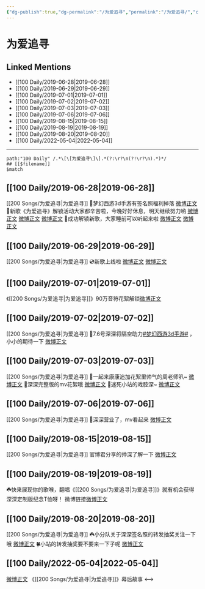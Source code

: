 ```yaml
---
{"dg-publish":true,"dg-permalink":"/为爱追寻","permalink":"/为爱追寻/","created":"2022-12-04T16:27:38.000+08:00","updated":"2023-04-10T15:31:14.378+08:00"}
---
```


# 为爱追寻

## Linked Mentions
- [[100 Daily/2019-06-28\|2019-06-28]]
- [[100 Daily/2019-06-29\|2019-06-29]]
- [[100 Daily/2019-07-01\|2019-07-01]]
- [[100 Daily/2019-07-02\|2019-07-02]]
- [[100 Daily/2019-07-03\|2019-07-03]]
- [[100 Daily/2019-07-06\|2019-07-06]]
- [[100 Daily/2019-08-15\|2019-08-15]]
- [[100 Daily/2019-08-19\|2019-08-19]]
- [[100 Daily/2019-08-20\|2019-08-20]]
- [[100 Daily/2022-05-04\|2022-05-04]]


---

```expander
path:"100 Daily" /.*\[\[为爱追寻\]\].*(?:\r?\n(?!\r?\n).*)*/
## [[$filename]]
$match
```
## [[100 Daily/2019-06-28\|2019-06-28]]
[[200 Songs/为爱追寻\|为爱追寻]]
🌛梦幻西游3d手游有签名照福利掉落
[微博正文](https://m.weibo.cn/6466290670/4388240884798035)
🌛新歌《为爱追寻》解锁活动大家都辛苦啦，今晚好好休息，明天继续努力哟
[微博正文](https://m.weibo.cn/6466290670/4388235046275994)
[微博正文](https://m.weibo.cn/6466290670/4388120788821107)
[微博正文](https://m.weibo.cn/6466290670/4388076606585512)
🌛成功解锁新歌，大家睡前可以听起来啦
[微博正文](https://m.weibo.cn/6466290670/4388267820344719)
[微博正文](https://m.weibo.cn/6466290670/4388263810305975)
## [[100 Daily/2019-06-29\|2019-06-29]]
[[200 Songs/为爱追寻\|为爱追寻]]
💿新歌上线啦
[微博正文](https://m.weibo.cn/6466290670/4388556224832373)
[微博正文](https://m.weibo.cn/6466290670/4388431297631565)

## [[100 Daily/2019-07-01\|2019-07-01]]
《[[200 Songs/为爱追寻\|为爱追寻]]》90万音符花絮解锁[微博正文](https://m.weibo.cn/6466290670/4389263262857131)
## [[100 Daily/2019-07-02\|2019-07-02]]
[[200 Songs/为爱追寻\|为爱追寻]]
🌛7.6号深深将隔空助力[#梦幻西游3d手游#](https://s.weibo.com/weibo?q=%23%E6%A2%A6%E5%B9%BB%E8%A5%BF%E6%B8%B83d%E6%89%8B%E6%B8%B8%23) ，小小的期待一下
[微博正文](https://m.weibo.cn/6466290670/4389692289725444)
## [[100 Daily/2019-07-03\|2019-07-03]]
[[200 Songs/为爱追寻\|为爱追寻]]
🌛一起来康康追加花絮里帅气的周老师叭~
[微博正文](https://m.weibo.cn/6466290670/4390026668267440)
🌛深深完整版的mv花絮哦
[微博正文](https://m.weibo.cn/6466290670/4390025913360437)
🌛迷死小站的戏腔深~
[微博正文](https://m.weibo.cn/6466290670/4389982682881175)
## [[100 Daily/2019-07-06\|2019-07-06]]
[[200 Songs/为爱追寻\|为爱追寻]]
🌛深深营业了，mv看起来
[微博正文](https://m.weibo.cn/6466290670/4391143296562355)
## [[100 Daily/2019-08-15\|2019-08-15]]
[[200 Songs/为爱追寻\|为爱追寻]]
官博君分享的帅深了解一下
[微博正文](https://m.weibo.cn/6466290670/4405535254032612)

## [[100 Daily/2019-08-19\|2019-08-19]]
☘️快来展现你的歌喉，翻唱《[[200 Songs/为爱追寻\|为爱追寻]]》就有机会获得深深定制版纪念T恤呀！
微博链接[微博正文](https://m.weibo.cn/6466290670/4407027797187549)
## [[100 Daily/2019-08-20\|2019-08-20]]
[[200 Songs/为爱追寻\|为爱追寻]]
☘️小分队关于深深签名照的转发抽奖关注一下哦
[微博正文](https://m.weibo.cn/6466290670/4407338968516730)
🍀小站的转发抽奖要不要来一下子呢
[微博正文](https://m.weibo.cn/6466290670/4407380642971170)
## [[100 Daily/2022-05-04\|2022-05-04]]
[微博正文](https://m.weibo.cn/5779263512/4765508219701469) 《[[200 Songs/为爱追寻\|为爱追寻]]》幕后故事
<-->